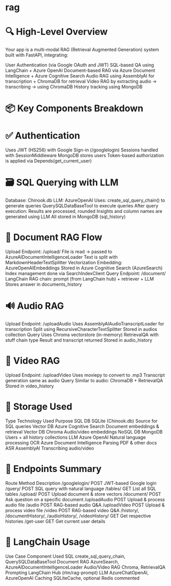 # rag


# 🔍 High-Level Overview

Your app is a multi-modal RAG (Retrieval Augmented Generation) system built with FastAPI, integrating:

User Authentication (via Google OAuth and JWT)
SQL-based QA using LangChain + Azure OpenAI
Document-based RAG via Azure Document Intelligence + Azure Cognitive Search
Audio RAG using AssemblyAI for transcription + ChromaDB for retrieval
Video RAG by extracting audio → transcribing → using ChromaDB
History tracking using MongoDB

# 📦 Key Components Breakdown

# ✅ Authentication
Uses JWT (HS256) with Google Sign-in (/googlelogin)
Sessions handled with SessionMiddleware
MongoDB stores users
Token-based authorization is applied via Depends(get_current_user)

# 🗃️ SQL Querying with LLM

Database: Chinook.db
LLM: AzureOpenAI
Uses:
create_sql_query_chain() to generate queries
QuerySQLDataBaseTool to execute queries
After query execution:
Results are processed, rounded
Insights and column names are generated using LLM
All stored in MongoDB (sql_history)

# 📄 Document RAG Flow

Upload
Endpoint: /upload/
File is read → passed to AzureAIDocumentIntelligenceLoader
Text is split with MarkdownHeaderTextSplitter
Vectorization
Embedding: AzureOpenAIEmbeddings
Stored in Azure Cognitive Search (AzureSearch)
Index management done via SearchIndexClient
Query
Endpoint: /document/
LangChain RAG chain: prompt (from LangChain hub) + retriever + LLM
Stores answer in documents_history

# 🔊 Audio RAG

Upload
Endpoint: /uploadAudio
Uses AssemblyAIAudioTranscriptLoader for transcription
Split using RecursiveCharacterTextSplitter
Stored in audios collection
Query
Uses Chroma vectorstore (in-memory)
RetrievalQA with stuff chain type
Result and transcript returned
Stored in audio_history

# 🎥 Video RAG

Upload
Endpoint: /uploadVideo
Uses moviepy to convert to .mp3
Transcript generation same as audio
Query
Similar to audio: ChromaDB + RetrievalQA
Stored in video_history

# 🧱 Storage Used

Type	Technology Used	Purpose
SQL DB	SQLite (Chinook.db)	Source for SQL queries
Vector DB	Azure Cognitive Search	Document embeddings & retrieval
Vector DB	Chroma	Audio/video embeddings
NoSQL DB	MongoDB	Users + all history collections
LLM	Azure OpenAI	Natural language processing
OCR	Azure Document Intelligence	Parsing PDF & other docs
ASR	AssemblyAI	Transcribing audio/video

# 🔁 Endpoints Summary

Route	Method	Description
/googlelogin/	POST	JWT-based Google login
/query/	POST	SQL query with natural language
/tables/	GET	List all SQL tables
/upload/	POST	Upload document & store vectors
/document/	POST	Ask question on a specific document
/uploadAudio	POST	Upload & process audio file
/audio	POST	RAG-based audio Q&A
/uploadVideo	POST	Upload & process video file
/video	POST	RAG-based video Q&A
/history/, /documentHistory/, /audioHistory/, /videoHistory/	GET	Get respective histories
/get-user	GET	Get current user details

# 🧠 LangChain Usage

Use Case	Component Used
SQL	create_sql_query_chain, QuerySQLDataBaseTool
Document RAG	AzureSearch, AzureAIDocumentIntelligenceLoader
Audio/Video RAG	Chroma, RetrievalQA
Prompting	LangChain Hub (rlm/rag-prompt)
LLM	AzureChatOpenAI, AzureOpenAI
Caching	SQLiteCache, optional Redis commented
